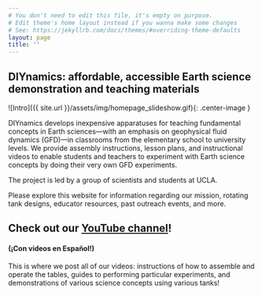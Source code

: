 ```yaml
---
# You don't need to edit this file, it's empty on purpose.
# Edit theme's home layout instead if you wanna make some changes
# See: https://jekyllrb.com/docs/themes/#overriding-theme-defaults
layout: page
title: ''
---
```


## **DIYnamics: affordable, accessible Earth science demonstration and teaching materials**

![Intro]({{ site.url }}/assets/img/homepage_slideshow.gif){: .center-image }

DIYnamics develops inexpensive apparatuses for teaching fundamental
concepts in Earth sciences&mdash;with an emphasis on geophysical fluid
dynamics (GFD)&mdash;in classrooms from the elementary school to
university levels.  We provide assembly instructions, lesson plans,
and instructional videos to enable students and teachers to experiment with
Earth science concepts by doing their very own GFD
experiments.  

The project is led by a group of scientists and 
students at UCLA.

Please explore this website for information regarding our mission,
rotating tank designs, educator resources, past outreach events, and
more.

## **Check out our [YouTube channel](http://tinyurl.com/diynamicsvideos)!**  
#### (&#161;Con videos en Espa&ntilde;ol!)
This is where we post all of our videos: instructions of how to assemble and
operate the tables, guides to performing particular experiments, and demonstrations of various science concepts using various tanks!
